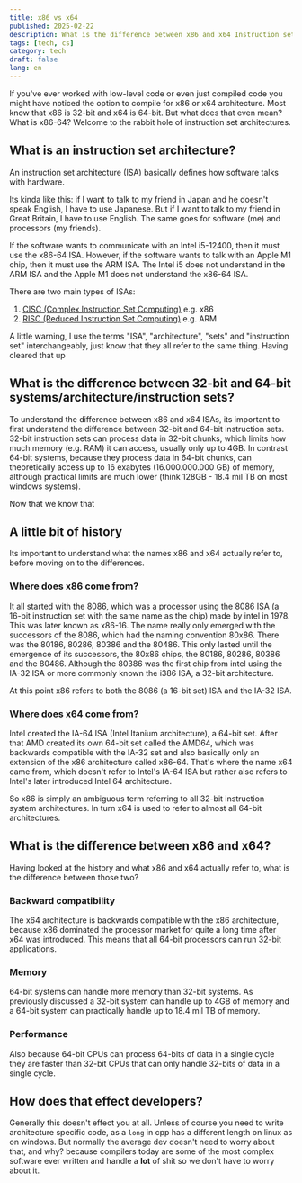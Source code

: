 ```yaml
---
title: x86 vs x64
published: 2025-02-22
description: What is the difference between x86 and x64 Instruction sets
tags: [tech, cs]
category: tech
draft: false
lang: en
---
```

If you've ever worked with low-level code or even just compiled code you might have noticed the option to compile for x86 or x64 architecture. 
Most know that x86 is 32-bit and x64 is 64-bit.
But what does that even mean? What is x86-64?
Welcome to the rabbit hole of instruction set architectures.
## What is an instruction set architecture?
An instruction set architecture (ISA) basically defines how software talks with hardware.

Its kinda like this: if I want to talk to my friend in Japan and he doesn't speak English, I have to use Japanese.
But if I want to talk to my friend in Great Britain, I have to use English.
The same goes for software (me) and processors (my friends).

If the software wants to communicate with an Intel i5-12400, then it must use the x86-64 ISA.
However, if the software wants to talk with an Apple M1 chip, then it must use the ARM ISA.
The Intel i5 does not understand in the ARM ISA and the Apple M1 does not understand the x86-64 ISA.

There are two main types of ISAs:
1. [CISC (Complex Instruction Set Computing)](https://en.wikipedia.org/wiki/Complex_instruction_set_computer) e.g. x86
2. [RISC (Reduced Instruction Set Computing)](https://en.wikipedia.org/wiki/Reduced_instruction_set_computer) e.g. ARM

A little warning, I use the terms "ISA", "architecture", "sets" and "instruction set" interchangeably, just know that they all refer to the same thing. 
Having cleared that up
## What is the difference between 32-bit and 64-bit systems/architecture/instruction sets?
To understand the difference between x86 and x64 ISAs, its important to first understand the difference between 32-bit and 64-bit instruction sets.
32-bit instruction sets can process data in 32-bit chunks, which limits how much memory (e.g. RAM) it can access, usually only up to 4GB.
In contrast 64-bit systems, because they process data in 64-bit chunks, can theoretically access up to 16 exabytes (16.000.000.000 GB) of memory, although practical limits are much lower (think 128GB - 18.4 mil TB on most windows systems).

Now that we know that
## A little bit of history
Its important to understand what the names x86 and x64 actually refer to, before moving on to the differences.
### Where does x86 come from?
It all started with the 8086, which was a processor using the 8086 ISA (a 16-bit instruction set with the same name as the chip) made by intel in 1978.
This was later known as x86-16.
The name really only emerged with the successors of the 8086, which had the naming convention 80x86.
There was the 80186, 80286, 80386 and the 80486.
This only lasted until the emergence of its successors, the 80x86 chips, the 80186, 80286, 80386 and the 80486.
Although the 80386 was the first chip from intel using the IA-32 ISA or more commonly known the i386 ISA, a 32-bit architecture.

At this point x86 refers to both the 8086 (a 16-bit set) ISA and the IA-32 ISA.
### Where does x64 come from?
Intel created the IA-64 ISA (Intel Itanium architecture), a 64-bit set.
After that AMD created its own 64-bit set called the AMD64, which was backwards compatible with the IA-32 set and also basically only an extension of the x86 architecture called x86-64.
That's where the name x64 came from, which doesn't refer to Intel's IA-64 ISA but rather also refers to Intel's later introduced Intel 64 architecture.

So x86 is simply an ambiguous term referring to all 32-bit instruction system architectures.
In turn x64 is used to refer to almost all 64-bit architectures.
## What is the difference between x86 and x64?
Having looked at the history and what x86 and x64 actually refer to, what is the difference between those two?
### Backward compatibility
The x64 architecture is backwards compatible with the x86 architecture, because x86 dominated the processor market for quite a long time after x64 was introduced. This means that all 64-bit processors can run 32-bit applications.
### Memory 
64-bit systems can handle more memory than 32-bit systems. As previously discussed a 32-bit system can handle up to 4GB of memory and a 64-bit system can practically handle up to 18.4 mil TB of memory.
### Performance
Also because 64-bit CPUs can process 64-bits of data in a single cycle they are faster than 32-bit CPUs that can only handle 32-bits of data in a single cycle.
## How does that effect developers?
Generally this doesn't effect you at all.
Unless of course you need to write architecture specific code, as a `long` in cpp has a different length on linux as on windows.
But normally the average dev doesn't need to worry about that, and why? because compilers today are some of the most complex software ever written and handle a **lot** of shit so we don't have to worry about it.
